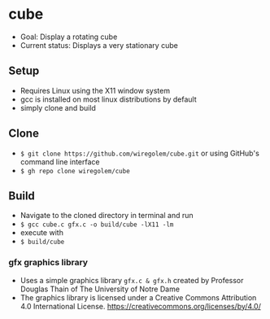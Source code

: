 # cube
- Goal: Display a rotating cube 
- Current status: Displays a very stationary cube

## Setup
- Requires Linux using the X11 window system
- gcc is installed on most linux distributions by default
- simply clone and build

## Clone
- `$ git clone https://github.com/wiregolem/cube.git`
 or using GitHub's command line interface
- `$ gh repo clone wiregolem/cube`

## Build
- Navigate to the cloned directory in terminal and run
- `$ gcc cube.c gfx.c -o build/cube -lX11 -lm`
- execute with 
- `$ build/cube`


### gfx graphics library
- Uses a simple graphics library `gfx.c & gfx.h` created by Professor Douglas Thain of The University of Notre Dame
- The graphics library is licensed under a Creative Commons Attribution 4.0 International License.  https://creativecommons.org/licenses/by/4.0/



